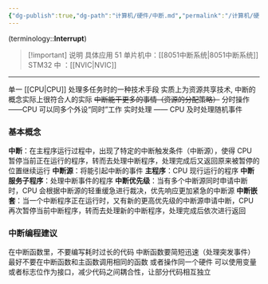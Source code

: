 ```yaml
---
{"dg-publish":true,"dg-path":"计算机/硬件/中断.md","permalink":"/计算机/硬件/中断/","dgPassFrontmatter":true,"noteIcon":"","created":"2024-07-19T21:00:03.772+08:00","updated":"2025-03-19T10:13:09.392+08:00"}
---
```



(terminology::**Interrupt**)

> [!important] 说明
>具体应用
>51 单片机中：[[8051中断系统\|8051中断系统]]
>STM32 中  ：[[NVIC\|NVIC]]

***

单一 [[CPU\|CPU]] 处理多任务时的一种技术手段
实质上为资源共享技术, 中断的概念实际上很符合人的实际
~~中断能干更多的事情（资源的分配策略）~~
分时操作 ——CPU 可以同多个外设“同时”工作
实时处理 —— CPU 及时处理随机事件

### 基本概念
**中断**：在主程序运行过程中，出现了特定的中断触发条件（中断源），使得 CPU 暂停当前正在运行的程序，转而去处理中断程序，处理完成后又返回原来被暂停的位置继续运行
**中断源**：将能引起中断的事件
**主程序**：CPU 现行运行的程序
**中断服务子程序**：处理中断事件的程序
**中断优先级**：当有多个中断源同时申请中断时，CPU 会根据中断源的轻重缓急进行裁决，优先响应更加紧急的中断源
**中断嵌套**：当一个中断程序正在运行时，又有新的更高优先级的中断源申请中断，CPU 再次暂停当前中断程序，转而去处理新的中断程序，处理完成后依次进行返回
### 中断编程建议
在中断函数里，不要编写耗时过长的代码
中断函数要简短迅速（处理突发事件）
最好不要在中断函数和主函数调用相同的函数
或者操作同一个硬件
可以使用变量或者标志位作为接口，减少代码之间耦合性，让部分代码相互独立


